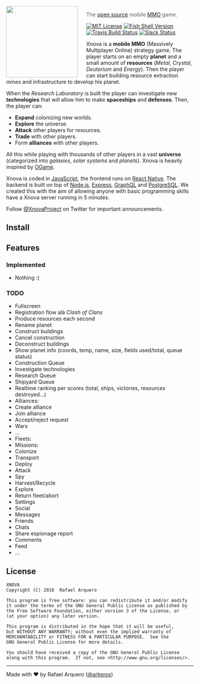 <img src="https://raw.githubusercontent.com/xnova/xnova/master/docs/logo.png" align="left" width="192px" height="192px"/>
<img align="left" width="0" height="192px" hspace="10"/>

> The [open source](https://en.wikipedia.org/wiki/Open-source_software) mobile [MMO](https://en.wikipedia.org/wiki/Massively_multiplayer_online_game) game.

[![MIT License](https://img.shields.io/badge/license-GPLv3-007EC7.svg?style=flat-square)](/LICENSE) 
[![Fish Shell Version](https://img.shields.io/badge/xnova-v0.0.1-007EC7.svg?style=flat-square)](http://xnova.io) 
[![Travis Build Status](http://img.shields.io/travis/xnova/xnova.svg?style=flat-square)](https://travis-ci.org/xnova/xnova) 
[![Slack Status](https://xnova-slack.herokuapp.com/badge.svg)](https://xnova-slack.herokuapp.com)


Xnova is a **mobile MMO** (Massively Multiplayer Online) strategy game. 
The player starts on an empty **planet** and a small amount of **resources** (*Metal*, *Crystal*, *Deuterium* and *Energy*). Then the player can start building resource extraction 
*mines* and infrastructure to develop his planet. 

When the *Research Laboratory* is built the player can investigate new **technologies** that will allow him to make **spaceships** and **defenses**. Then, the player can:
 - **Expand** colonizing new worlds.
 - **Explore** the universe.
 - **Attack** other players for resources.
 - **Trade** with other players.
 - Form **alliances** with other players.
 
All this while playing with thousands of other players in a vast **universe** (categorized into *galaxies*, *solar systems* and *planets*). Xnova is heavily inspired by [OGame](https://en.wikipedia.org/wiki/OGame).

Xnova is coded in [JavaScript](https://es.wikipedia.org/wiki/JavaScript), the frontend runs on 
[React Native](https://facebook.github.io/react-native/). The backend is built on top of [Node.js](https://nodejs.org),
 [Express](http://expressjs.com), [GraphQL](http://graphql.org) and [PostgreSQL](https://www.postgresql.org). We created this with the aim of allowing anyone with basic 
programming skills have a Xnova server running in 5 minutes.

Follow [@XnovaProject](https://twitter.com/xnovaproject) on Twitter for important
announcements.

## Install

## Features

### Implemented
 - Nothing :(

### TODO
 - Fullscreen
 - Registration flow alà *Clash of Clans*
 - Produce resources each second
 - Rename planet
 - Construct buildings
 - Cancel construction
 - Deconstruct buildings
 - Show planet info (coords, temp, name, size, fields used/total, queue status)
 - Construction Queue
 - Investigate technologies
 - Research Queue
 - Shipyard Queue
 - Realtime ranking per scores (total, ships, victories, resources destroyed...)
 - Alliances:
  - Create alliance
  - Join alliance
  - Accept/reject request
  - Wars
  - ...
 - Fleets:
  - Missions:
   - Colonize
   - Transport
   - Deploy
   - Attack
   - Spy
   - Harvest/Recycle
   - Explore
  - Return fleet/abort
 - Settings
 - Social
  - Messages
  - Friends
  - Chats
  - Share espionage report
  - Comments
  - Feed
 - ...

## License

    XNOVA
    Copyright (C) 2016  Rafael Arquero

    This program is free software: you can redistribute it and/or modify
    it under the terms of the GNU General Public License as published by
    the Free Software Foundation, either version 3 of the License, or
    (at your option) any later version.

    This program is distributed in the hope that it will be useful,
    but WITHOUT ANY WARRANTY; without even the implied warranty of
    MERCHANTABILITY or FITNESS FOR A PARTICULAR PURPOSE.  See the
    GNU General Public License for more details.

    You should have received a copy of the GNU General Public License
    along with this program.  If not, see <http://www.gnu.org/licenses/>.
    
---
Made with ♥ by Rafael Arquero ([@arkeros](https://twitter.com/arkeros))

